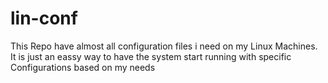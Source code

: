 # lin-conf
This Repo have almost all configuration files i need on my Linux Machines. It is just an eassy way to have the system start running with specific Configurations based on my needs
